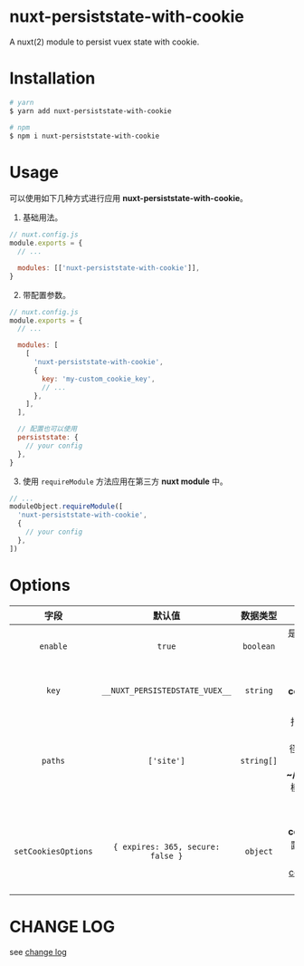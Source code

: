 # nuxt-persiststate-with-cookie

A nuxt(2) module to persist vuex state with cookie.

# Installation

```bash
# yarn
$ yarn add nuxt-persiststate-with-cookie

# npm
$ npm i nuxt-persiststate-with-cookie
```

# Usage

可以使用如下几种方式进行应用 **nuxt-persiststate-with-cookie**。

1. 基础用法。

```js
// nuxt.config.js
module.exports = {
  // ...

  modules: [['nuxt-persiststate-with-cookie']],
}
```

2. 带配置参数。

```js
// nuxt.config.js
module.exports = {
  // ...

  modules: [
    [
      'nuxt-persiststate-with-cookie',
      {
        key: 'my-custom_cookie_key',
        // ...
      },
    ],
  ],

  // 配置也可以使用
  persiststate: {
    // your config
  },
}
```

3. 使用 `requireModule` 方法应用在第三方 **nuxt module** 中。

```js
// ...
moduleObject.requireModule([
  'nuxt-persiststate-with-cookie',
  {
    // your config
  },
])
```

# Options

|        字段         |              默认值               |  数据类型  |                                                            说明                                                            |
| :-----------------: | :-------------------------------: | :--------: | :------------------------------------------------------------------------------------------------------------------------: |
|      `enable`       |              `true`               | `boolean`  |                                               是否对 `vuex` 开启数据持久化。                                               |
|        `key`        |  `__NUXT_PERSISTEDSTATE_VUEX__`   |  `string`  |                                             指定存储 **cookie** 时使用的键名。                                             |
|       `paths`       |            `['site']`             | `string[]` |                   指定要持久化的 `state` 路径。 默认会持久化 **~/store/site.ts** 模块下的所有 `state`。                    |
| `setCookiesOptions` | `{ expires: 365, secure: false }` |  `object`  | 指定设置 **cookie** 时的配置对象。具体可参看 <a href="https://github.com/js-cookie/js-cookie"> js-cookie </a> 模块的 API。 |

# CHANGE LOG

see [change log](./CHANGELOG.md)
